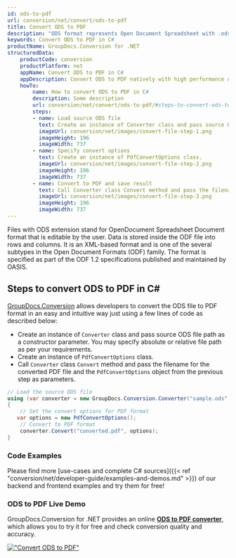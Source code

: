 ```yaml
---
id: ods-to-pdf
url: conversion/net/convert/ods-to-pdf
title: Convert ODS to PDF
description: "ODS format represents Open Document Spreadsheet with .ods extension. Learn how to convert ODS to PDF file programmatically in C# language using GroupDocs.Conversion for .NET library."
keywords: Convert ODS to PDF in C#
productName: GroupDocs.Conversion for .NET
structuredData:
    productCode: conversion
    productPlatform: net
    appName: Convert ODS to PDF in C#
    appDescription: Convert ODS to PDF natively with high performance using C# language and server side GroupDocs.Conversion for .NET APIs, without the use of any software like Microsoft or Open Office.
    howTo:
        name: How to convert ODS to PDF in C# 
        description: Some description
        url: conversion/net/convert/ods-to-pdf/#steps-to-convert-ods-to-pdf-in-c
        steps:
        - name: Load source ODS file 
          text: Create an instance of Converter class and pass source ODS file path as a constructor parameter. You may specify absolute or relative file path as per your requirements. 
          imageUrl: conversion/net/images/convert-file-step-1.png
          imageHeight: 196
          imageWidth: 737
        - name: Specify convert options 
          text: Create an instance of PdfConvertOptions class.
          imageUrl: conversion/net/images/convert-file-step-2.png
          imageHeight: 196
          imageWidth: 737
        - name: Convert to PDF and save result 
          text: Call Converter class Convert method and pass the filename for the converted HTML file and the PdfConvertOptions object from the previous step as parameters.
          imageUrl: conversion/net/images/convert-file-step-3.png
          imageHeight: 196
          imageWidth: 737
---
```


Files with ODS extension stand for OpenDocument Spreadsheet Document format that is editable by the user. Data is stored inside the ODF file into rows and columns. It is an XML-based format and is one of the several subtypes in the Open Document Formats (ODF) family. The format is specified as part of the ODF 1.2 specifications published and maintained by OASIS.

## Steps to convert ODS to PDF in C#

[GroupDocs.Conversion](https://products.groupdocs.com/conversion/net) allows developers to convert the ODS file to PDF format in an easy and intuitive way just using a few lines of code as described below:

* Create an instance of `Converter` class and pass source ODS file path as a constructor parameter. You may specify absolute or relative file path as per your requirements. 
* Create an instance of `PdfConvertOptions` class.
* Call `Converter` class `Convert` method and pass the filename for the converted PDF file and the `PdfConvertOptions` object from the previous step as parameters.

```csharp
// Load the source ODS file
using (var converter = new GroupDocs.Conversion.Converter("sample.ods"))
{
    // Set the convert options for PDF format
   var options = new PdfConvertOptions();
    // Convert to PDF format
    converter.Convert("converted.pdf", options);
}
```

### Code Examples

Please find more [use-cases and complete C# sources]({{< ref "conversion/net/developer-guide/examples-and-demos.md" >}}) of our backend and frontend examples and try them for free!

### ODS to PDF Live Demo

GroupDocs.Conversion for .NET provides an online [**ODS to PDF converter**](https://products.groupdocs.app/conversion/ods-to-pdf), which allows you to try it for free and check conversion quality and accuracy.

[!["Convert ODS to PDF"](conversion/net/images/convert-to-pdf/convert-ods-to-pdf.png)](https://products.groupdocs.app/conversion/ods-to-pdf)